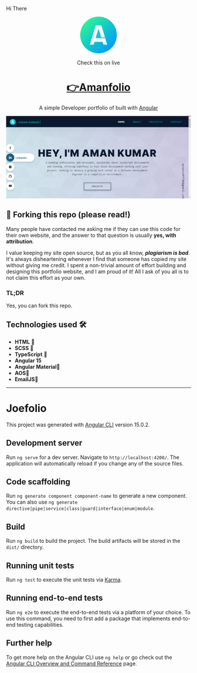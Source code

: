 Hi There
<div align="center">
  <img alt="Logo" src="./src/assets/img/icon.png" width="100" />
</div>
<div align="center">
  <p>Check this on live</p>
</div>
<h1 align="center">
     <a href="https://juyelhushen.netlify.app/">👉Amanfolio</a>
     </h1>
<p align="center">
  A simple Developer portfolio of built with <a href="https://angular.io/" target="_blank">Angular</a>
  <!-- and hosted with <a href="https://www.netlify.com/" target="_blank">Netlify</a> -->
</p>

![demo](./src/assets/img/demo.png)

## 🚨 Forking this repo (please read!)

Many people have contacted me asking me if they can use this code for their own website, and the answer to that question is usually **yes, with attribution**.

I value keeping my site open source, but as you all know, _**plagiarism is bad**_. It's always disheartening whenever I find that someone has copied my site without giving me credit. I spent a non-trivial amount of effort building and designing this portfolio website, and I am proud of it! All I ask of you all is to not claim this effort as your own.

### TL;DR

Yes, you can fork this repo.

## Technologies used 🛠️

- **HTML** 🚀
- **SCSS** 🚀
- **TypeScript** 🚀
- **Angular 15**
- **Angular Material**🚀
- **AOS**🚀
- **EmailJS**🚀

---

# Joefolio

This project was generated with [Angular CLI](https://github.com/angular/angular-cli) version 15.0.2.

## Development server

Run `ng serve` for a dev server. Navigate to `http://localhost:4200/`. The application will automatically reload if you change any of the source files.

## Code scaffolding

Run `ng generate component component-name` to generate a new component. You can also use `ng generate directive|pipe|service|class|guard|interface|enum|module`.

## Build

Run `ng build` to build the project. The build artifacts will be stored in the `dist/` directory.

## Running unit tests

Run `ng test` to execute the unit tests via [Karma](https://karma-runner.github.io).

## Running end-to-end tests

Run `ng e2e` to execute the end-to-end tests via a platform of your choice. To use this command, you need to first add a package that implements end-to-end testing capabilities.

## Further help

To get more help on the Angular CLI use `ng help` or go check out the [Angular CLI Overview and Command Reference](https://angular.io/cli) page.
